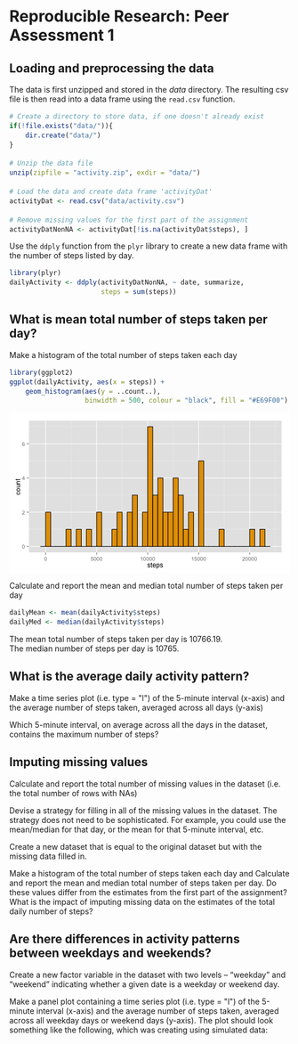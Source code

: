 # Reproducible Research: Peer Assessment 1


## Loading and preprocessing the data

The data is first unzipped and stored in the *data* directory. The resulting csv
file is then read into a data frame using the `read.csv` function.

```r
# Create a directory to store data, if one doesn't already exist
if(!file.exists("data/")){
    dir.create("data/")
}

# Unzip the data file
unzip(zipfile = "activity.zip", exdir = "data/")

# Load the data and create data frame 'activityDat'
activityDat <- read.csv("data/activity.csv")

# Remove missing values for the first part of the assignment
activityDatNonNA <- activityDat[!is.na(activityDat$steps), ]
```

Use the `ddply` function from the `plyr` library to create a new data frame with
the number of steps listed by day.

```r
library(plyr)
dailyActivity <- ddply(activityDatNonNA, ~ date, summarize, 
                       steps = sum(steps))
```


## What is mean total number of steps taken per day?

Make a histogram of the total number of steps taken each day

```r
library(ggplot2)
ggplot(dailyActivity, aes(x = steps)) + 
    geom_histogram(aes(y = ..count..),
                   binwidth = 500, colour = "black", fill = "#E69F00")
```

<img src="figure/unnamed-chunk-3.png" title="plot of chunk unnamed-chunk-3" alt="plot of chunk unnamed-chunk-3" style="display: block; margin: auto;" />

Calculate and report the mean and median total number of steps taken per day

```r
dailyMean <- mean(dailyActivity$steps)
dailyMed <- median(dailyActivity$steps)
```
The mean total number of steps taken per day is 
10766.19.  
The median number of steps per day is 10765.

## What is the average daily activity pattern?

Make a time series plot (i.e. type = "l") of the 5-minute interval (x-axis) and 
the average number of steps taken, averaged across all days (y-axis)


Which 5-minute interval, on average across all the days in the dataset, contains
the maximum number of steps?



## Imputing missing values

Calculate and report the total number of missing values in the dataset (i.e. the
total number of rows with NAs)


Devise a strategy for filling in all of the missing values in the dataset. The
strategy does not need to be sophisticated. For example, you could use the 
mean/median for that day, or the mean for that 5-minute interval, etc.


Create a new dataset that is equal to the original dataset but with the missing
data filled in.


Make a histogram of the total number of steps taken each day and Calculate and
report the mean and median total number of steps taken per day. Do these values
differ from the estimates from the first part of the assignment? What is the
impact of imputing missing data on the estimates of the total daily number of 
steps?



## Are there differences in activity patterns between weekdays and weekends?

Create a new factor variable in the dataset with two levels – “weekday” and 
“weekend” indicating whether a given date is a weekday or weekend day.


Make a panel plot containing a time series plot (i.e. type = "l") of the 
5-minute interval (x-axis) and the average number of steps taken, averaged
across all weekday days or weekend days (y-axis). The plot should look
something like the following, which was creating using simulated data:



